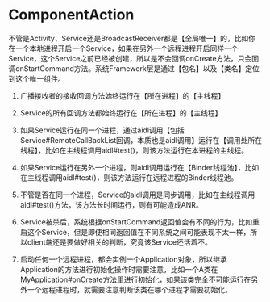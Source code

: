 # ComponentAction
不管是Activity、Service还是BroadcastReceiver都是【全局唯一】的，比如你在一个本地进程开启一个Service，如果在另外一个远程进程开启同样一个Service，这个Service之前已经被创建，所以是不会回调onCreate方法，只会回调onStartCommand方法。系统Framework层是通过【包名】以及【类名】定位到这个唯一组件。

1. 广播接收者的接收回调方法始终运行在【所在进程】的【主线程】

2. Service的所有回调方法都始终运行在【所在进程】的【主线程】

3. 如果Service运行在同一个进程，通过aidl调用【包括Service#RemoteCallBackList回调，本质也是aidl调用】运行在【调用处所在线程】，比如在主线程调用aidl#test()，则该方法运行在本进程的主线程。

4. 如果Service运行在另外一个进程，则aidl调用运行在【Binder线程池】，比如在主线程调用aidl#test()，则该方法运行在远程进程的Binder线程池。

5. 不管是否在同一个进程，Service的aidl调用是同步调用，比如在主线程调用aidl#test()方法，该方法长时间运行，则有可能造成ANR。

6. Service被杀后，系统根据onStartCommand返回值会有不同的行为，比如重启这个Service，但是即便相同返回值在不同系统之间可能表现不太一样，所以client端还是要做好相关的判断，究竟该Service还活着不。

7. 启动任何一个远程进程，都会实例一个Application对象，所以继承Application的方法进行初始化操作时需要注意，比如一个A类在MyApplication#onCreate方法里进行初始化，如果该类完全不可能运行在另外一个远程进程时，就需要注意判断该类在哪个进程才需要初始化。
